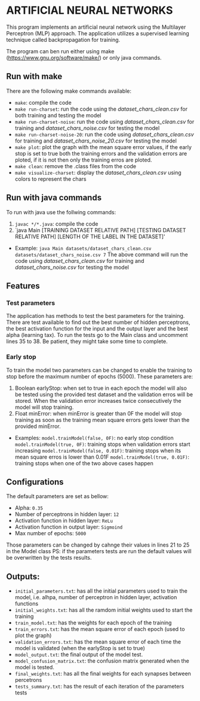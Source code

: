 # ARTIFICIAL NEURAL NETWORKS

This program implements an artificial neural network using the Multilayer Perceptron (MLP) approach.
The application utilizes a supervised learning technique called backpropagation for training.

The program can ben run either using make (https://www.gnu.org/software/make/) or only java commands.

## Run with make
There are the following make commands available:
- `make`: compile the code
- `make run-charset`: run the code using the *dataset_chars_clean.csv* for both training and testing the model
- `make run-charset-noise`: run the code using *dataset_chars_clean.csv* for training and *dataset_chars_noise.csv* for testing the model
- `make run-charset-noise-20`: run the code using *dataset_chars_clean.csv* for training and *dataset_chars_noise_20.csv* for testing the model
- `make plot`: plot the graph with the mean square error values, if the early stop is set to true both the training errors and the validation errors are ploted, if it is not then only the training erros are ploted.
- `make clean`: remove the .class files from the code
- `make visualize-charset`: display the *dataset_chars_clean.csv* using colors to represent the chars

## Run with java commands
To run with java use the follwing commands:
1. `javac */*.java`: compile the code
2. `java Main [TRAINING DATASET RELATIVE PATH] [TESTING DATASET RELATIVE PATH] [LENGTH OF THE LABEL IN THE DATASET]'
- Example:
`java Main datasets/dataset_chars_clean.csv datasets/dataset_chars_noise.csv 7`
  The above command will run the code using *dataset_chars_clean.csv* for training and *dataset_chars_noise.csv* for testing the model
  
  
## Features 
### Test parameters
The application has methods to test the best parameters for the training.
There are test available to find out the best number of hidden perceptrons, the best activation function for the input and the output layer and the best alpha (learning tax).
To run the tests go to the Main class and uncomment lines 35 to 38. Be patient, they might take some time to complete.

### Early stop
To train the model two parameters can be changed to enable the training to stop before the maximum number of epochs (5000). These parameters are:
1. Boolean earlyStop: when set to true in each epoch the model will also be tested using the provided test dataset and the validation erros will be stored. When the validation error increases twice consecutively the model will stop training.
2. Float minError: when minError is greater than 0F the model will stop training as soon as the training mean square errors gets lower than the provided minError.
- Examples:
`model.trainModel(false, 0F)`: no early stop condition
`model.trainModel(true, 0F)`: training stops when validation errors start increasing
`model.trainModel(false, 0.01F)`: training stops when its mean square erros is lower than 0.01F
`model.trainModel(true, 0.01F)`: training stops when one of the two above cases happen

## Configurations
The default parameters are set as bellow:
- Alpha: `0.35`
- Number of perceptrons in hidden layer: `12`
- Activation function in hidden layer: `ReLu`
- Activation function in output layer: `Sigmoind`
- Max number of epochs: `5000`

Those parameters can be changed by cahnge their values in lines 21 to 25 in the Model class
PS: if the parameters tests are run the default values will be overwritten by the tests results.

## Outputs:
- `initial_parameters.txt`: has all the initial parameters used to train the model, i.e. alhpa, number of perceptron in hidden layer, activation functions
- `initial_weights.txt`: has all the ramdom initial weights used to start the training
- `train_model.txt`: has the weights for each epoch of the training
- `train_errors.txt`: has the mean square error of each epoch (used to plot the graph)
- `validation_errors.txt`: has the mean square error of each time the model is validated (when the earlyStop is set to true)
- `model_output.txt`: the final output of the model test.
- `model_confusion_matrix.txt`: the confusion matrix generated when the model is tested.
- `final_weights.txt`: has all the final weights for each synapses between percetrons
- `tests_summary.txt`: has the result of each iteration of the parameters tests
